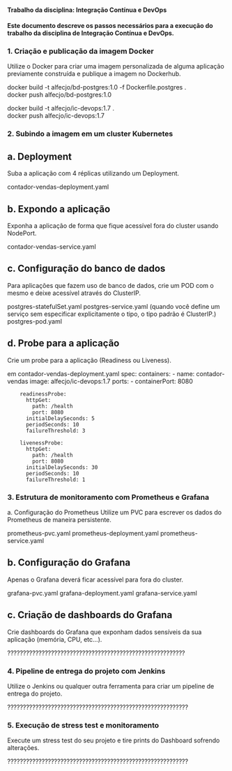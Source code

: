 #### Trabalho da disciplina: Integração Contínua e DevOps<br>
#### Este documento descreve os passos necessários para a execução do trabalho da disciplina de Integração Contínua e DevOps.

### 1. Criação e publicação da imagem Docker
Utilize o Docker para criar uma imagem personalizada de alguma aplicação previamente construída e publique a imagem no Dockerhub.

docker build -t alfecjo/bd-postgres:1.0 -f Dockerfile.postgres .<br>
docker push alfecjo/bd-postgres:1.0

docker build -t alfecjo/ic-devops:1.7 .<br>
docker push alfecjo/ic-devops:1.7

### 2. Subindo a imagem em um cluster Kubernetes
## a. Deployment
Suba a aplicação com 4 réplicas utilizando um Deployment.

contador-vendas-deployment.yaml

## b. Expondo a aplicação
Exponha a aplicação de forma que fique acessível fora do cluster usando NodePort.

contador-vendas-service.yaml

## c. Configuração do banco de dados
Para aplicações que fazem uso de banco de dados, crie um POD com o mesmo e deixe acessível através do ClusterIP.

postgres-statefulSet.yaml
postgres-service.yaml
(quando você define um serviço sem especificar explicitamente o tipo, o tipo padrão é ClusterIP.)
postgres-pod.yaml

## d. Probe para a aplicação
Crie um probe para a aplicação (Readiness ou Liveness).

em contador-vendas-deployment.yaml
spec:
      containers:
      - name: contador-vendas
        image: alfecjo/ic-devops:1.7
        ports:
        - containerPort: 8080
        
        readinessProbe:
          httpGet:
            path: /health
            port: 8080
          initialDelaySeconds: 5
          periodSeconds: 10
          failureThreshold: 3

        livenessProbe:
          httpGet:
            path: /health
            port: 8080
          initialDelaySeconds: 30
          periodSeconds: 10
          failureThreshold: 1

### 3. Estrutura de monitoramento com Prometheus e Grafana
a. Configuração do Prometheus
Utilize um PVC para escrever os dados do Prometheus de maneira persistente.

prometheus-pvc.yaml
prometheus-deployment.yaml
prometheus-service.yaml

## b. Configuração do Grafana
Apenas o Grafana deverá ficar acessível para fora do cluster.

grafana-pvc.yaml
grafana-deployment.yaml
grafana-service.yaml

## c. Criação de dashboards do Grafana
Crie dashboards do Grafana que exponham dados sensíveis da sua aplicação (memória, CPU, etc...).

?????????????????????????????????????????????????????????

### 4. Pipeline de entrega do projeto com Jenkins
Utilize o Jenkins ou qualquer outra ferramenta para criar um pipeline de entrega do projeto.

??????????????????????????????????????????????????????????

### 5. Execução de stress test e monitoramento
Execute um stress test do seu projeto e tire prints do Dashboard sofrendo alterações.

??????????????????????????????????????????????????????????